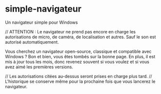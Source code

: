 # simple-navigateur
Un navigateur simple pour Windows

// ATTENTION : Le navigateur ne prend pas encore en charge les autorisations de micro, de caméra, de localisation et autres. Sauf le son est autorisé automatiquement.

Vous cherchez un navigateur open-source, classique et compatible avec Windows ? Bon et bien, vous êtes tombés sur la bonne page.
En plus, il est mis à jour tous les mois, donc revenez souvent si vous voulez et si vous avez aimé les premières versions.

// Les autorisations citées au-dessus seront prises en charge plus tard.
// L'historique se conserve même pour la prochaine fois que vous lancerez le navigateur.
